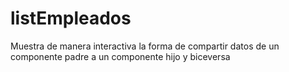 # listEmpleados
Muestra de manera interactiva la forma de compartir datos de un componente padre a un componente hijo y biceversa
